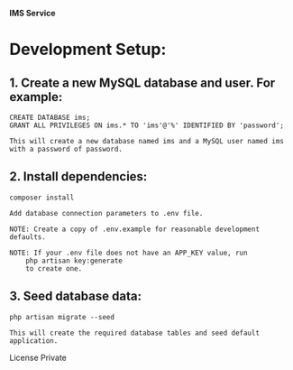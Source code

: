 **IMS Service**

# Development Setup:

## 1. Create a new MySQL database and user. For example:

    CREATE DATABASE ims;
    GRANT ALL PRIVILEGES ON ims.* TO 'ims'@'%' IDENTIFIED BY 'password';

    This will create a new database named ims and a MySQL user named ims with a password of password.

## 2. Install dependencies:
    
    composer install

    Add database connection parameters to .env file.
    
    NOTE: Create a copy of .env.example for reasonable development defaults.
    
    NOTE: If your .env file does not have an APP_KEY value, run
        php artisan key:generate 
        to create one.

## 3. Seed database data:

    php artisan migrate --seed

    This will create the required database tables and seed default application.

License
Private
